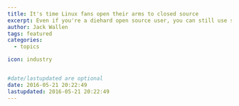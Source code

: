 ```yaml
---
title: It's time Linux fans open their arms to closed source
excerpt: Even if you're a diehard open source user, you can still use some closed-source software. Read on to find out why it's the right time to go to the dark side.
author: Jack Wallen
tags: featured
categories:
  - topics

icon: industry


#date/lastupdated are optional
date: 2016-05-21 20:22:49
lastupdated: 2016-05-21 20:22:49
---
```

